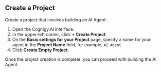 ## Create a Project

Create a project that involves building an AI Agent:

1. Open the Cognigy.AI interface.
2. In the upper-left corner, click **+ Create Project**.
3. On the **Basic settings for your Project** page, specify a name for your agent in the **Project Name** field, for example, `AI Agent`.
4. Click **Create Empty Project**.

Once the project creation is complete, you can proceed with building the AI Agent.
